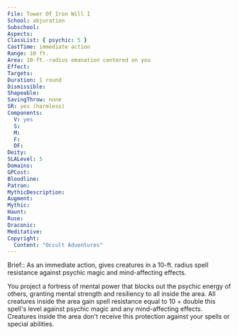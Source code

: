 ```yaml
---
File: Tower Of Iron Will I
School: abjuration
Subschool: 
Aspects: 
ClassList: { psychic: 5 }
CastTime: immediate action
Range: 10 ft.
Area: 10-ft.-radius emanation centered on you
Effect: 
Targets: 
Duration: 1 round
Dismissible: 
Shapeable: 
SavingThrow: none
SR: yes (harmless)
Components:
  V: yes
  S: 
  M: 
  F: 
  DF: 
Deity: 
SLALevel: 5
Domains: 
GPCost: 
Bloodline: 
Patron: 
MythicDescription: 
Augment: 
Mythic: 
Haunt: 
Ruse: 
Draconic: 
Meditative: 
Copyright:
  Content: "Occult Adventures"
---
```

Brief:: As an immediate action, gives creatures in a 10-ft. radius spell resistance against psychic magic and mind-affecting effects.

You project a fortress of mental power that blocks out the psychic energy of others, granting mental strength and resiliency to all inside the area. All creatures inside the area gain spell resistance equal to 10 + double this spell's level against psychic magic and any mind-affecting effects. Creatures inside the area don't receive this protection against your spells or special abilities.
